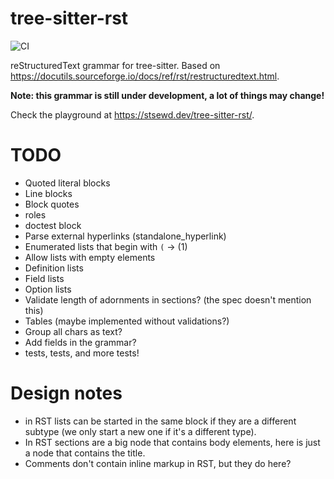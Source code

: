 # tree-sitter-rst

![CI](https://github.com/stsewd/tree-sitter-rst/workflows/CI/badge.svg)

reStructuredText grammar for tree-sitter.
Based on <https://docutils.sourceforge.io/docs/ref/rst/restructuredtext.html>.

**Note: this grammar is still under development, a lot of things may change!**

Check the playground at <https://stsewd.dev/tree-sitter-rst/>.

# TODO

- Quoted literal blocks
- Line blocks
- Block quotes
- roles
- doctest block
- Parse external hyperlinks (standalone_hyperlink)
- Enumerated lists that begin with `(` -> (1)
- Allow lists with empty elements
- Definition lists
- Field lists
- Option lists
- Validate length of adornments in sections? (the spec doesn't mention this)
- Tables (maybe implemented without validations?)
- Group all chars as text?
- Add fields in the grammar?
- tests, tests, and more tests!

# Design notes

- in RST lists can be started in the same block if they are a different subtype
  (we only start a new one if it's a different type).
- In RST sections are a big node that contains body elements, here is just a node that contains the title.
- Comments don't contain inline markup in RST, but they do here?
